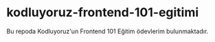 # kodluyoruz-frontend-101-egitimi
Bu repoda Kodluyoruz'un Frontend 101 Eğitim ödevlerim bulunmaktadır.
